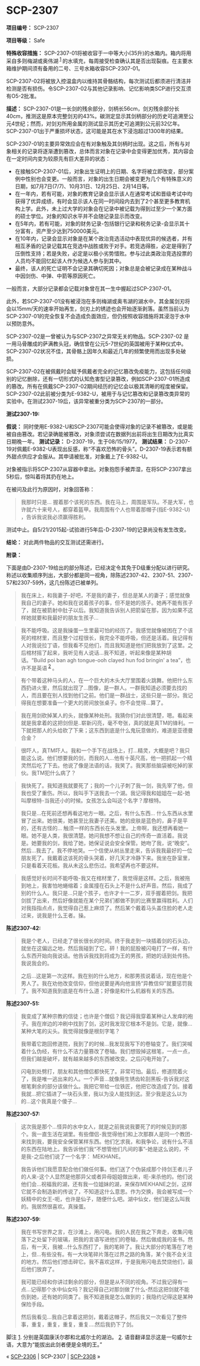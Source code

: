 # SCP-2307
                        


**项目编号：** SCP-2307

**项目等级：** Safe

**特殊收容措施：** SCP-2307-01将被收容于一中等大小(35升)的水箱内。箱内将用采自多则梅湖或奥伟湖<sup class='footnoteref'>
 <a shape='rect' class='footnoteref' id='footnoteref-1' href='javascript:;' onclick='WIKIDOT.page.utils.scrollToReference(&apos;footnote-1&apos;)'>1</a>
</sup>的水填充，每周接受检查确认其是否出现裂痕。在主要水箱维护期间须有备用的二号、三号水箱收容SCP-2307-01。

SCP-2307-02将被放入控温盒内以维持其骨骼结构，每次测试后都须进行清洁并检测是否有损伤。令SCP-2307-02与其他记录影响、记忆影响类SCP进行交互须有O5-2批准。

**描述：** SCP-2307-01是一长剑的残余部分，剑柄长56cm，剑刃残余部分长40cm，推测这是原本完整剑刃的43%。碳测定显示其剑柄部分的历史可追溯至公元4世纪；然而，对剑刃所用金属的测试显示其历史可追溯到公元前32亿年。SCP-2307-01出于严重损坏状态，这可能是其在水下浸泡超过1300年的结果。

SCP-2307-01的主要异常效应会在有对象触及其剑柄时出现。这之后，所有与对象相关的记录将逐渐遭到篡改，总体而言对象在记录中会变得更加优秀，其内容会在一定时间内变为较原先有巨大差异的状态：

- 在接触SCP-2307-01后，对象出生证明上的日期、名字将被立即改变，部分案例中性别也会变更。一般而言，对象的出生日期会被变更为几个有特殊意义的日期，如7月7日(7/7)、10月31日、12月25日、2月14日等。
- 在一年内，若有可能，对象的教育记录会显示该人在通常考试和晋级考试中均获得了优异成绩，有时会显示该人在同一时间段内去到了2个甚至更多教育机构上学。此外，未上过大学的对象会在记录中被记载为得到过至少一个某方面的硕士学位。对象的知识水平并不会随记录显示而改变。
- 在5年内，若有可能，对象的财务记录-包括银行记录和税务记录-会显示其十分富有，资产至少达到750000美元。
- 在10年内，记录会显示对象是在某个政治竞选活动中表现优异的候选者，并有相互矛盾的记录记载其在竞选中战胜或败于对手。若竞选得胜，必定是得到了压倒性支持；若是失败，必定是以极小劣势惜败。参与过此类政治竞选投票的人员均不能回忆起该人作为候选人参与到其中。
- 最终，该人的死亡证明不会记录其确切死因；对象总是会被记录成在某种战斗中因剑伤、中弹、中箭等原因死亡。

一般而言，大部分记录都会记载对象曾在其一生中握起过SCP-2307-01。

此外，若SCP-2307-01没有被浸泡在多则梅湖或奥韦湖的湖水中，其金属剑刃将会以15mm/天的速率开始再生，剑刃上的锈迹也会开始逐渐剥落。虽然当前认为SCP-2307-01的完全恢复不会造成负面效应，但仍按照收容措施将其浸泡于水中以预防意外。

SCP-2307-02是一曾被认为与SCP-2307之异常无关的物品。SCP-2307-02 是一用马骨雕成的萨满教头冠，确信曾在公元5-7世纪的英国被用于某种仪式中。SCP-2307-02状况不佳，其骨骼上因年久和最近几年的频繁使用而出现多处破损。

SCP-2307-02在被佩戴时会赋予佩戴者完全的记忆篡改免疫能力，这包括任何级别的记忆删除，还有一切形式的认知危害型记录篡改，例如SCP-2307-01所造成的篡改。所有在佩戴SCP-2307-02期间经历的记忆会以极其清晰的程度被保留。SCP-2307-02此前被分类为E-9382-U，被用于与记忆篡改和记录篡改类异常的实验中。在测试2307-19后，该异常被重分类为SCP-2307的一部分。

**测试2307-19:** 

**假说：** 同时使用E-9382-U和SCP-2307可能会使得对象的记录不被篡改，或是能被自由篡改。若记录确能被篡改，对象须尝试在数据列出前将出生日期改为比真实日期晚一年。
**测试记录：** D-2307-19，生于08/15/1977。
**测试结果：** D-2307-19对佩戴E-9382-U表现出反感，称“不喜欢恐怖的骨头”。D-2307-19表示若有额外甜点供应才会服从。其申请被批准，对象戴上了E-9382-U。

对象被指示将SCP-2307从容器中拿出。对象抱怨手被弄湿，在将SCP-2307拿出5秒后，惊叫着将其扔在地上。

在被问及此行为原因时，对象回答称：


> 我那时只是… 握着那个该死的东西。我在马上，周围是军队。不是大军，也许就六十来号人，都穿着盔甲。我周围有个人也带着那帽子(指E-9382-U) ，告诉我说我必须赢得胜利。
> 

测试中止。自5/21/2015起-试验进行5年后-D-2307-19的记录尚没有发生改变。

**结论：**  对此两件物品的交互测试还需进行。

**附录：** 

下面是由D-2307-19给出的部分陈述，已经决定令其免于D级重分配以进行研究。称述以收集顺序列出，大部分都是同一视角，除陈述2307-42、2307-51、2307-57和2307-59外，这几份陈述已被单列。


> 我在床上，和我妻子-好吧，不是我的妻子，但总是某人的妻子；感觉就像我自己的妻子。她和我在说着孩子的事，但不是她的孩子。她再不能有孩子了，就在被箭射中肚子以后。我知道我告诉别人把箭留在那，因为如果不这样她就要和我最好的朋友生孩子…
> 


> 我不能呼吸。这是我操蛋一生里最可怕的经历了。我感觉就像被困在了个该死的棺材里，而且整个过程很长，我完全不能呼吸，但还是活着。我记得有人对我说拉丁语，但我看不见他们，而且我知道是他们把我放到了这里。之后棺材摇了起来，我听见有人说话…我不知道，听起来像是某种胡话。“Build poi ban agh tongue-ooh clayed hun fod bringin' a tea”，也许不是英语<sup class='footnoteref'>
 <a shape='rect' class='footnoteref' id='footnoteref-2' href='javascript:;' onclick='WIKIDOT.page.utils.scrollToReference(&apos;footnote-2&apos;)'>2</a>
</sup>。
> 


> 有个带着这种马头的人，在一个巨大的木头大厅里围着火跳舞。他把什么东西扔进火里，然后就出现了…图像，是一群人。一群我知道必须要去找的人，而且要在别人找到他们之前。他们是一群战士，这些只是一部分。我记得我在想要准备一个更大的房间放张桌子。你不会觉得…算了。
> 


> 我在用剑砍掉某人的头，就像某种处刑。我猜你们对此很清楚，嗯。看起来就是我拿着的这把剑但是..崭新闪亮，毫不夸张，真的就是真TM的锋利。一下就把那人的头给砍了下来；这东西到底是什么鬼玩意做的，难道是亚德曼合金？
> 


> 很吓人，真TM吓人。我和一个手下在战场上，打…精灵，大概是吧？我只能这么说。他们想要我的剑，而我的人…他有十英尺高，他一把抓起一个精灵然后吃了下去。他说了像是法语的话，我笑了。我笑那些脑袋被吃掉的家伙。我TM犯什么病了？
> 


> 我快死了。我知道我就要死了；我的一个儿子刺了我一剑，我先宰了他，但我也受了重伤。所以，我叫手下送我去一个湖。我记得我和姐姐在一起-她叫摩根特-当我还小的时候。女孩怎么会叫这个名字？摩根特。
> 
> 我只是…在死前还想再看这地方一眼。之后，有什么东西… 什么东西从水里冒了出来。她很美，她甚至比我妻子还美。她的皮肤是蓝色的，鼻子是平的，还有古怪的… 触须一样的东西长在头发里。上帝啊，我还想再看她一眼。她不是人类，我很清楚。她问我想不想让自己的传奇一直活着。我说是。她要我的剑，我给了她，她保证说会安全保管。她吻了我，说“晚安”。然后…我去了。我不停地哭。一个信使从树丛里走来，告诉我我最好的一位朋友死了。我戴着这该死的骨头哭着，好几天才冷静下来。我坐在卧室里，只是看着天花板。我从未这么悲伤过。我希望再也不要这样。
> 


> 我感觉好长时间不能呼吸-我又在棺材里了，我觉得是这样。之后，我被拖到地上，我害怕地蜷缩着；金属撞在石头上不是什么好声音。然后，我成了别的什么人。我只是…只是个孩子，也许才十一二岁，双手握着把剑。我把剑拔了出来，然后好像就能在某个兄弟们都做不到的比赛里赢得胜利。人们对我指指点点，我觉得自己惹上麻烦了。然后某个戴着马头盖住脸的老人走过来，说我是什么王者。操。
> 

**陈述2307-42:** 


> 我是个老人，已经走了很长很长的时间。终于我走到一块插着剑的石头边，就坐在这偏远之地，然后我碰到了它。砰！我的屁股被闪电打了一样，有什么东西开始向我说话。他告诉我找到将成为王的男孩，把她的话到处传扬。我说我会的。
> 
> 之后…这是第一次这样。我在别的什么地方，和那男孩说着话，现在他是个男人了。我在劝他改变信仰，但他说要是再向他宣扬“异教信仰”就要惩罚我了。我不知道我到底是在布什么道；好像是和什么机器有关的东西。
> 

**陈述2307-51:** 


> 我变成了某种宗教的信徒；也许是个僧侣？我记得我穿着某种让人发痒的袍子。我在岸边的冲刷中找到了剑，这时我发现它根本不是剑。它是，就像…某种大笔的尖头。我觉得就像是根刻字笔？
> 
> 我带着它跑回修道院，我到了的时候…我发现我写下的卷轴变了。我们哭喊着什么伪经，有什么不洁力量篡改了卷轴。我们想毁掉这根笔，一点一点，但我们越是破坏，就有越来越多的东西被改变。之后闪电开始了。
> 
> 闪电到处劈打，朋友和其他僧侣都快死了。非常可怕。最后，修道院着火了，我是唯一逃出来的人。一个声音…就像用生锈齿轮刮黑板-告诉我对这根笔剩余的部分该做什么。我把它带给一位铁匠，他把它改造成了剑。接着我就…把它插进了一块石头里，我以为没人能找到这。至少我是这么以为的…这个我真是个傻子…
> 

**陈述2307-57:** 


> 这次我是那个…怪异的水中女人，就是之前我说我要死了的时候见到的那个。我一直生活在湖里。有些僧侣-我觉得他们和上次那群人是同一个教团-来找到我，要我安全保管某样东西。他们乞求我，和我争论，说有什么不洁的东西在陆地上。我告诉他们我“不想管他们凡间的事”-她是这么说的，不是我-之后他们说了一个名字： MEKHANE。
> 
> 我告诉他们我愿意配合他们做任何事。他们送了个伪装成那个持剑王者儿子的人来-这个人显然是他那异父或者异母姐姐做出来，呃-来杀他的。他们说他们会…祝福我的湖，还有我一位姐妹的湖，来保存MEKHANE之剑，这样它就不会制造新的传说了，不知道这什么意思。作为交换，我会被写成一个妖精中的女王-呃，也许是仙子，随便什么吧。湖中仙女，他们是这么叫我的。我居然很喜欢。真操蛋。
> 

**陈述2307-59:** 


> 我在书写世界之言，在沙滩上，用闪电。我的人民在我之下奔走，收集闪电落下之处留下的玻璃，把我的言语写进他们的卷轴，然后做成我的圣书。然后，有一天，我被…什么东西打了，我的笔碎了。我让大部分的笔落在了地上，但…有些没有。有一大块笔碎片落在过界之路的角落，某个我不会关注的地方。然后他们想击碎它。我不喜欢这样，于是我用闪电去焚烧他们，最后他们放弃了。
> 
> 我可能已经和你讲过剩余的部分，但是是从不同的视角。不过我记得有一点…记得那个水中仙女吗？我记得自己对那剑做了什么-然后这把剑就不能伤到她，还有她的同类了。我不知道我是怎么做到的；我隐约记得这是某种保险手段。
> 
> 然后我看见…我自己拿着这把剑，戴着这帽子，然后我又一次看见了整件事，重复，重复，重复，重复….然后我扔下了剑。
> 


脚注
<a shape='rect' href='javascript:;' onclick='WIKIDOT.page.utils.scrollToReference(&apos;footnoteref-1&apos;)'>1</a>. 分别是英国康沃尔郡和北威尔士的湖泊。
<a shape='rect' href='javascript:;' onclick='WIKIDOT.page.utils.scrollToReference(&apos;footnoteref-2&apos;)'>2</a>. 语音翻译显示这是一句威尔士语，大意为“能拔出此剑者便是全境的王。”



« [SCP-2306](/scp-2306) | SCP-2307 | [SCP-2308](/scp-2308) »





                    